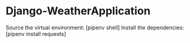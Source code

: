 # Django-WeatherApplication
Source the virtual environment: [pipenv shell]
Install the dependencies: [pipenv install requests]